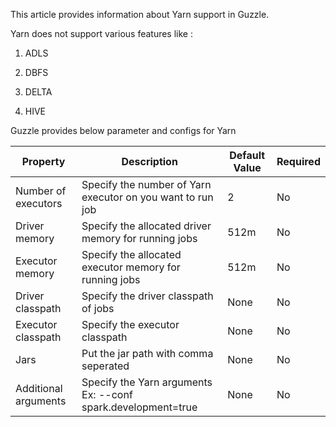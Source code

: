 This article provides information about Yarn support in Guzzle.

Yarn does not support various features like : 

1. ADLS

2. DBFS

3. DELTA

4. HIVE

Guzzle provides below parameter and configs for Yarn


|Property|Description|Default Value|Required|
|--- |--- |--- |--- |
|Number of executors|Specify the number of Yarn executor on you want to run job|2|No|
|Driver memory|Specify the allocated driver memory for running jobs|512m|No|
|Executor memory|Specify the allocated executor memory for running jobs|512m|No|
|Driver classpath|Specify the driver classpath of jobs|None|No|
|Executor classpath|Specify the executor classpath|None|No|
|Jars|Put the jar path with comma seperated|None|No|
|Additional arguments|Specify the Yarn arguments <br />Ex: --conf spark.development=true|None|No|


